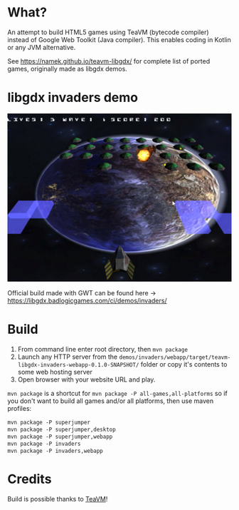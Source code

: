 # What?

An attempt to build HTML5 games using TeaVM (bytecode compiler) instead of Google Web Toolkit (Java compiler). This enables coding in Kotlin or any JVM alternative.

See https://namek.github.io/teavm-libgdx/ for complete list of ported games, originally made as libgdx demos.

# libgdx invaders demo

![invaders](/demos/invaders/screenshot.jpg "Invaders")

Official build made with GWT can be found here -> https://libgdx.badlogicgames.com/ci/demos/invaders/

# Build

1. From command line enter root directory, then `mvn package` 
2. Launch any HTTP server from the `demos/invaders/webapp/target/teavm-libgdx-invaders-webapp-0.1.0-SNAPSHOT/` folder or copy it's contents to some web hosting server
3. Open browser with your website URL and play.

`mvn package` is a shortcut for `mvn package -P all-games,all-platforms` so if you don't want to build all games and/or all platforms, then use maven profiles:
    
    mvn package -P superjumper
    mvn package -P superjumper,desktop
    mvn package -P superjumper,webapp
    mvn package -P invaders
    mvn package -P invaders,webapp

# Credits

Build is possible thanks to [TeaVM](https://github.com/konsoletyper/teavm)!
